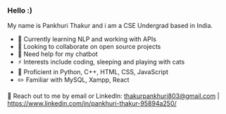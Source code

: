 ### Hello :)
My name is Pankhuri Thakur and i am a CSE Undergrad based in India.

 - 🌱 Currently learning NLP and working with APIs
 - 👯 Looking to collaborate on open source projects
 - 🤔 Need help for my chatbot
 - ⚡ Interests include coding, sleeping and playing with cats
 - 🧠 Proficient in Python, C++, HTML, CSS, JavaScript
 - ✏️ Familiar with MySQL, Xampp, React

💬 Reach out to me by email or LinkedIn: thakurpankhuri803@gmail.com | https://www.linkedin.com/in/pankhuri-thakur-95894a250/ 
<!--
**punz321/punz321** is a ✨ _special_ ✨ repository because its `README.md` (this file) appears on your GitHub profile.

Here are some ideas to get you started:

- 🔭 I’m currently working on ..

-  Ask me about ...
- 📫 How to reach me: ...

-  Fun fact: ...
-->
